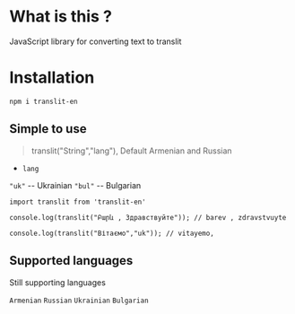# What is this ?

JavaScript library for converting text to translit

# Installation

`npm i translit-en`

## Simple to use

> translit("String","lang"), Default Armenian and Russian

- `lang`

`"uk"` -- Ukrainian
`"bul"` -- Bulgarian

```
import translit from 'translit-en'

console.log(translit("Բարև , Здравствуйте")); // barev , zdravstvuyte

console.log(translit("Вітаємо","uk")); // vitayemo, 

```

## Supported languages

Still supporting languages

`Armenian`
`Russian`
`Ukrainian`
`Bulgarian`